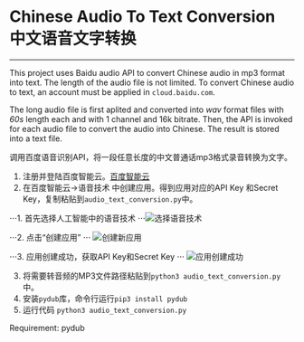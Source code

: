 # Chinese Audio To Text Conversion 中文语音文字转换

--------------

This project uses Baidu audio API to convert Chinese audio in mp3 format into text. 
The length of the audio file is not limited. To convert Chinese audio to text, an account must be applied in `cloud.baidu.com`.

The long audio file is first aplited and converted into *wav* format files with *60s* length each and with 1 channel and 16k bitrate. 
Then, the API is invoked for each audio file to convert the audio into Chinese. The result is stored into a text file.


调用百度语音识别API，将一段任意长度的中文普通话mp3格式录音转换为文字。
1. 注册并登陆百度智能云。[百度智能云](https://login.bce.baidu.com/)
2. 在百度智能云->语音技术 中创建应用。得到应用对应的API Key 和Secret Key，复制粘贴到`audio_text_conversion.py`中。

⋅⋅⋅1. 首先选择人工智能中的语音技术
⋅⋅⋅![选择语音技术](https://github.com/GaoDashan1/Audio_To_Text/blob/master/imgs/img1.png)

⋅⋅⋅2. 点击“创建应用”
⋅⋅⋅ ![创建新应用](https://github.com/GaoDashan1/Audio_To_Text/blob/master/imgs/img2.png)

⋅⋅⋅3. 应用创建成功，获取API Key和Secret Key
⋅⋅⋅ ![应用创建成功](https://github.com/GaoDashan1/Audio_To_Text/blob/master/imgs/img3.png)

3. 将需要转音频的MP3文件路径粘贴到`python3 audio_text_conversion.py`中。
5. 安装`pydub`库，命令行运行`pip3 install pydub`
4. 运行代码 `python3 audio_text_conversion.py`





Requirement: pydub
